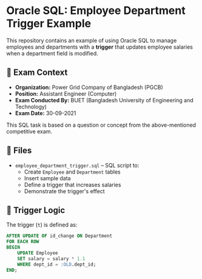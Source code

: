 # Oracle SQL: Employee Department Trigger Example

This repository contains an example of using Oracle SQL to manage employees and departments with a **trigger** that updates employee salaries when a department field is modified.

## 📄 Exam Context

- **Organization:** Power Grid Company of Bangladesh (PGCB)
- **Position:** Assistant Engineer (Computer)
- **Exam Conducted By:** BUET (Bangladesh University of Engineering and Technology)
- **Exam Date:** 30-09-2021

This SQL task is based on a question or concept from the above-mentioned competitive exam.

## 📂 Files

- `employee_department_trigger.sql` – SQL script to:
  - Create `Employee` and `Department` tables
  - Insert sample data
  - Define a trigger that increases salaries
  - Demonstrate the trigger's effect

## 🧠 Trigger Logic

The trigger (`t`) is defined as:

```sql
AFTER UPDATE OF id_change ON Department
FOR EACH ROW
BEGIN
    UPDATE Employee
    SET salary = salary * 1.1
    WHERE dept_id = :OLD.dept_id;
END;
